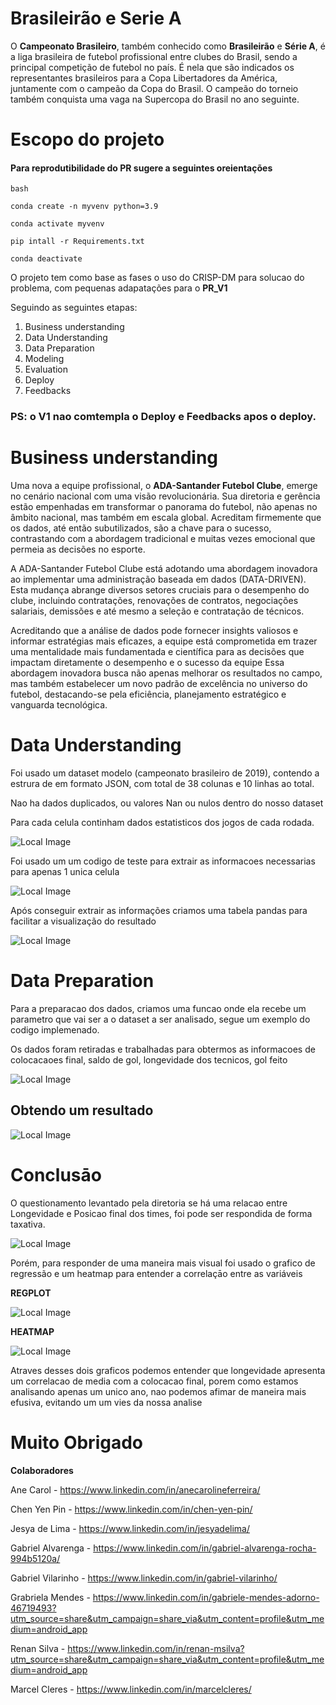 # Brasileirão e Serie A

O **Campeonato Brasileiro**, também conhecido como **Brasileirão** e **Série A**, é a liga brasileira de futebol profissional entre clubes do Brasil, sendo a principal competição de futebol no país. É nela que são indicados os representantes brasileiros para a Copa Libertadores da América, juntamente com o campeão da Copa do Brasil. O campeão do torneio também conquista uma vaga na Supercopa do Brasil no ano seguinte.

# Escopo do projeto

#### Para reprodutibilidade do PR sugere a seguintes oreientações

```
bash

conda create -n myvenv python=3.9

conda activate myvenv

pip intall -r Requirements.txt

conda deactivate

```

O projeto tem como base as fases o uso do CRISP-DM para solucao do problema, com pequenas adapatações para o **PR_V1**

Seguindo as seguintes etapas:

1. Business understanding
2. Data Understanding
3. Data Preparation
4. Modeling
5. Evaluation
6. Deploy
7. Feedbacks


### PS: o V1 nao comtempla o Deploy e Feedbacks apos o deploy.

# Business understanding


Uma nova a equipe profissional, o **ADA-Santander Futebol Clube**, emerge no cenário nacional com uma visão revolucionária. Sua diretoria e gerência estão empenhadas em transformar o panorama do futebol, não apenas no âmbito nacional, mas também em escala global. Acreditam firmemente que os dados, até então subutilizados, são a chave para o sucesso, contrastando com a abordagem tradicional e muitas vezes emocional que permeia as decisões no esporte.

 A ADA-Santander Futebol Clube está adotando uma abordagem inovadora ao implementar uma administração baseada em dados (DATA-DRIVEN). Esta mudança abrange diversos setores cruciais para o desempenho do clube, incluindo contratações, renovações de contratos, negociações salariais, demissões e até mesmo a seleção e contratação de técnicos.

Acreditando que a análise de dados pode fornecer insights valiosos e informar estratégias mais eficazes, a equipe está comprometida em trazer uma mentalidade mais fundamentada e científica para as decisões que impactam diretamente o desempenho e o sucesso da equipe Essa abordagem inovadora busca não apenas melhorar os resultados no campo, mas também estabelecer um novo padrão de excelência no universo do futebol, destacando-se pela eficiência, planejamento estratégico e vanguarda tecnológica.


# Data Understanding

Foi usado um dataset modelo (campeonato brasileiro de 2019), contendo a estrura de em formato JSON, com total de 38 colunas e 10 linhas ao total.

Nao ha dados duplicados, ou valores Nan ou nulos dentro do nosso dataset

Para cada celula continham dados estatisticos dos jogos de cada rodada.

![Local Image](img/file1.png)

Foi usado um um codigo de teste para extrair as informacoes necessarias para apenas 1 unica celula

![Local Image](img/teste1.png)

Após conseguir extrair as informações criamos uma tabela pandas para facilitar a visualização do resultado

![Local Image](img/Eg1.png)

# Data Preparation 

Para a preparacao dos dados,  criamos uma funcao onde ela recebe um parametro que vai ser a o dataset a ser analisado, segue um exemplo do codigo implemenado.

Os dados foram retiradas e trabalhadas para obtermos as informacoes de colocacaoes final, saldo de gol, longevidade  dos tecnicos, gol feito

![Local Image](img/codigo1.png)

## Obtendo um resultado 

![Local Image](img/dados_finais.png)

# Conclusāo 

O questionamento levantado pela diretoria se há uma relacao entre Longevidade e Posicao final  dos times, foi pode ser respondida de forma taxativa. 

![Local Image](img/grafico_final.png)

Porém, para responder de uma maneira mais visual foi usado o grafico de regressão e um heatmap para entender a correlaçāo entre as variáveis

**REGPLOT**

![Local Image](img/regplot.png)

**HEATMAP**

![Local Image](img/correlacao.png)

Atraves desses dois graficos podemos entender que longevidade apresenta um correlacao de media com a colocacao final, porem como estamos analisando apenas um unico ano, nao podemos afimar de maneira mais efusiva, evitando um um vies da nossa analise

# Muito Obrigado
**Colaboradores**

Ane Carol - https://www.linkedin.com/in/anecarolineferreira/

Chen Yen Pin - https://www.linkedin.com/in/chen-yen-pin/

Jesya de Lima - https://www.linkedin.com/in/jesyadelima/

Gabriel Alvarenga - https://www.linkedin.com/in/gabriel-alvarenga-rocha-994b5120a/

Gabriel Vilarinho - https://www.linkedin.com/in/gabriel-vilarinho/

Grabriela Mendes - https://www.linkedin.com/in/gabriele-mendes-adorno-46719493?utm_source=share&utm_campaign=share_via&utm_content=profile&utm_medium=android_app

Renan Silva - https://www.linkedin.com/in/renan-msilva?utm_source=share&utm_campaign=share_via&utm_content=profile&utm_medium=android_app 

Marcel Cleres - https://www.linkedin.com/in/marcelcleres/




